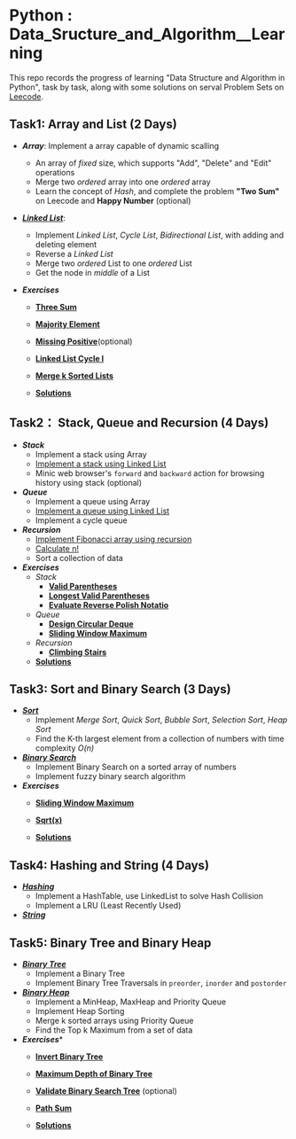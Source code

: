 # Python : Data_Sructure_and_Algorithm__Learning

This repo records the progress of learning "Data Structure and Algorithm in Python", task by task, along with some solutions on serval Problem Sets on [Leecode](https://leetcode-cn.com/profile/points/).


## Task1: Array and List (2 Days)  
- ***Array***:  Implement a array capable of dynamic scalling
  -  An array of *fixed* size, which supports "Add", "Delete" and "Edit" operations
  -  Merge two *ordered* array into one *ordered* array
  -  Learn the concept of *Hash*, and complete the problem **"Two Sum"** on Leecode and **Happy Number** (optional)
  
- ***[Linked List](https://github.com/Pyabecedarian/Data_Sructure-Algorithm__Learning/blob/master/task1/LinkedList.py)***:
  -  Implement *Linked List*, *Cycle List*, *Bidirectional List*, with adding and deleting element
  -  Reverse a *Linked List*
  -  Merge two *ordered* List to one *ordered* List
  -  Get the node in *middle* of a List
  
- ***Exercises***
  - **[Three Sum](https://leetcode.com/problems/3sum/)**
  - **[Majority Element](https://leetcode.com/problems/majority-element/)**
  - **[Missing Positive](https://leetcode.com/problems/first-missing-positive/)**(optional)
  - **[Linked List Cycle I](https://leetcode.com/problems/linked-list-cycle/)**
  - **[Merge k Sorted Lists](https://leetcode.com/problems/merge-k-sorted-lists/)**

  - **[Solutions](xxx)**

## Task2： Stack, Queue and Recursion (4 Days)
- ***Stack***
  - Implement a stack using Array
  - [Implement a stack using Linked List](https://github.com/Pyabecedarian/Data_Sructure-Algorithm__Learning/blob/master/task2/stack.py)
  - Minic web browser's `forward` and `backward` action for browsing history using stack (optional)
- ***Queue***
  - Implement a queue using Array
  - [Implement a queue using Linked List](https://github.com/Pyabecedarian/Data_Sructure-Algorithm__Learning/blob/master/task2/queue.py)
  - Implement a cycle queue
- ***Recursion***
  - [Implement Fibonacci array using recursion](https://github.com/Pyabecedarian/Data_Sructure-Algorithm__Learning/blob/master/task2/fibonacci.py)
  - [Calculate n!](https://github.com/Pyabecedarian/Data_Sructure-Algorithm__Learning/blob/master/task2/calc_n_fac.py)
  - Sort a collection of data
- ***Exercises***
  - *Stack*
    - **[Valid Parentheses](https://leetcode.com/problems/valid-parentheses/)**
    - **[Longest Valid Parentheses](https://leetcode.com/problems/longest-valid-parentheses/)**
    - **[Evaluate Reverse Polish Notatio](https://leetcode.com/problems/evaluate-reverse-polish-notation/)**
  - *Queue*
    - **[Design Circular Deque](https://leetcode.com/problems/design-circular-deque/)**
    - **[Sliding Window Maximum](https://leetcode.com/problems/sliding-window-maximum/)**
  - *Recursion*
    - **[Climbing Stairs](https://leetcode.com/problems/climbing-stairs/)**
  - **[Solutions](https://github.com/Pyabecedarian/Data_Sructure-Algorithm__Learning/tree/master/excersices/task2)**
  
## Task3: Sort and Binary Search (3 Days)
- ***[Sort](https://github.com/Pyabecedarian/Data_Sructure-Algorithm__Learning/tree/master/task3)***
  - Implement *Merge Sort*, *Quick Sort*, *Bubble Sort*, *Selection Sort*, *Heap Sort*
  - Find the K-th largest element from a collection of numbers with time complexity *O(n)*
- ***[Binary Search](https://github.com/Pyabecedarian/Data_Sructure-Algorithm__Learning/tree/master/task3)***
  - Implement Binary Search on a sorted array of numbers
  - Implement fuzzy binary search algorithm
- ***Exercises***
  - **[Sliding Window Maximum](https://leetcode.com/problems/sliding-window-maximum/)**
  - **[Sqrt(x)](https://leetcode.com/problems/sqrtx/)**
  
  - **[Solutions](https://github.com/Pyabecedarian/Data_Sructure-Algorithm__Learning/tree/master/excersices/task3)**

## Task4: Hashing and String (4 Days)
- ***[Hashing](https://github.com/Pyabecedarian/Data_Sructure-Algorithm__Learning/tree/master/task4)***
  - Implement a HashTable, use LinkedList to solve Hash Collision
  - Implement a LRU (Least Recently Used)
- ***[String]()***

## Task5: Binary Tree and Binary Heap
- ***[Binary Tree](https://github.com/Pyabecedarian/Data_Sructure-Algorithm__Learning/tree/master/task5)***
  - Implement a Binary Tree
  - Implement Binary Tree Traversals in `preorder`, `inorder` and `postorder`
- ***[Binary Heap](https://github.com/Pyabecedarian/Data_Sructure-Algorithm__Learning/tree/master/task5)***
  - Implement a MinHeap, MaxHeap and Priority Queue
  - Implement Heap Sorting
  - Merge k sorted arrays using Priority Queue
  - Find the Top k Maximum from a set of data
- ***Exercises****
  - **[Invert Binary Tree](https://leetcode.com/problems/invert-binary-tree/)**
  - **[Maximum Depth of Binary Tree](https://leetcode.com/problems/maximum-depth-of-binary-tree/)**
  - **[Validate Binary Search Tree](https://leetcode.com/problems/validate-binary-search-tree/)** (optional)
  - **[Path Sum](https://leetcode.com/problems/path-sum/)**
  
  - **[Solutions](https://github.com/Pyabecedarian/Data_Sructure-Algorithm__Learning/tree/master/excersices/task5)**
  
